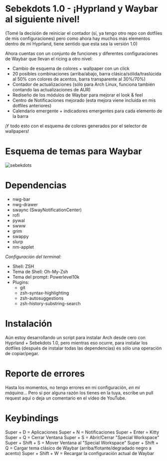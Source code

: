 # Sebekdots 1.0 - ¡Hyprland y Waybar al siguiente nivel!

(Tomé la decisión de reiniciar el contador (sí, ya tengo otro repo con dotfiles de mis configuraciones) pero como ahora hay muchos más elementos dentro de mi Hyprland, tiene sentido que esta sea la versión 1.0)

Ahora cuentas con un conjunto de funciones y diferentes configuraciones de Waybar que llevan el ricing a otro nivel:
- Cambio de esquema de colores + wallpaper con un click
- 20 posibles combinaciones (arriba/abajo, barra clásica/sólida/traslúcida al 50% con colores de acentos, barra transparente al 30%/70%)
- Contador de actualizaciones (sólo para Arch Linux, funciona también contando las actualizaciones de AUR)
- Rediseño de los módulos de Waybar para mejorar el look & feel
- Centro de Notificaciones mejorado (esta mejora viene incluida en mis dotfiles anteriores)
- Calendario emergente + indicadores emergentes para cada elemento de la barra

¡Y todo esto con el esquema de colores generados por el selector de wallpapers!

# Esquema de temas para Waybar

![sebekdots](https://github.com/andrewsebek/sebekdots/assets/121652305/b1931a97-48a3-4635-9abf-3c379aa6e408)

# Dependencias 

- nwg-bar
- nwg-drawer
- swaync (SwayNotificationCenter)
- rofi
- pywal
- swww
- grim
- swappy
- slurp
- nm-applet

*Configuración del terminal:*

- Shell: ZSH
- Tema de Shell: Oh-My-Zsh
- Tema del prompt: Powerlevel10k
- Plugins:
  - git
  - zsh-syntax-highlighting
  - zsh-autosuggestions
  - zsh-history-substring-search 

# Instalación

Aún estoy desarrollando un script para instalar Arch desde cero con Hyprland + Sebekdots 1.0, pero mientras eso ocurre, para instalar los dotfiles (después de instalar todas las dependencias) es sólo una operación de copiar/pegar.

# Reporte de errores

Hasta los momentos, no tengo errores en mi configuración, _en mi máquina_... Pero si por alguna razón los tienes en la tuya, escribe un pull request aquí o deja un comentario en el vídeo de YouTube.

# Keybindings

Super + D = Aplicaciones
Super + N = Notificaciones
Super + Enter = Kitty
Super + Q = Cerrar Ventana
Super + S = Abrir/Cerrar "Special Workspace"
Super + Shift + S = Mover Ventana al "Special Workspace"
Super + Shift + Q = Cargar tema clásico de Waybar (arriba/flotante/degradado negro a acento)
Super + Shift + W = Recargar la configuración actual de Waybar
